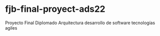 # fjb-final-proyect-ads22
Proyecto Final Diplomado Arquitectura desarrollo de software tecnologías agiles
